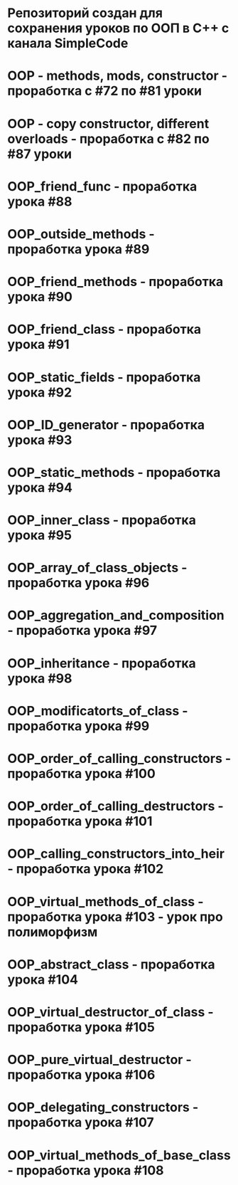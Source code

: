 # Репозиторий создан для сохранения уроков по ООП в С++ с канала SimpleCode
# OOP - methods, mods, constructor - проработка с #72 по #81 уроки
# OOP - copy constructor, different overloads - проработка с #82 по #87 уроки
# OOP_friend_func - проработка урока #88 
# OOP_outside_methods - проработка урока #89
# OOP_friend_methods - проработка урока #90
# OOP_friend_class - проработка урока #91
# OOP_static_fields - проработка урока #92
# OOP_ID_generator - проработка урока #93
# OOP_static_methods - проработка урока #94
# OOP_inner_class - проработка урока #95
# OOP_array_of_class_objects - проработка урока #96
# OOP_aggregation_and_composition - проработка урока #97
# OOP_inheritance - проработка урока #98
# OOP_modificatorts_of_class - проработка урока #99 
# OOP_order_of_calling_constructors - проработка урока #100
# OOP_order_of_calling_destructors - проработка урока #101
# OOP_calling_constructors_into_heir - проработка урока #102
# OOP_virtual_methods_of_class - проработка урока #103 - урок про полиморфизм 
# OOP_abstract_class - проработка урока #104
# OOP_virtual_destructor_of_class - проработка урока #105
# OOP_pure_virtual_destructor - проработка урока #106
# OOP_delegating_constructors - проработка урока #107
# OOP_virtual_methods_of_base_class - проработка урока #108